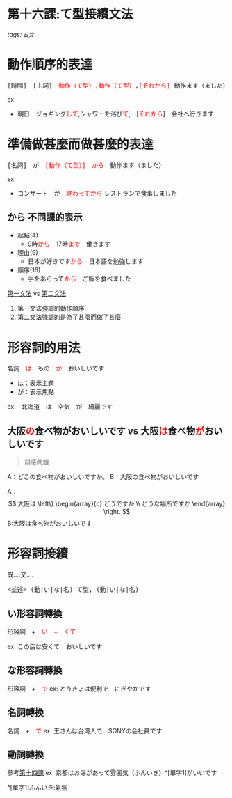 第十六課:て型接續文法
===
###### tags: `日文`
<style>
.grammer{
    color:red;
}
</style>
# 動作順序的表達
<pre>
[時間]　[主詞]　<span class="grammer">動作（て型）</span>,<span class="grammer">動作（て型）</span>,<span class="grammer">[それから]</span> 動作ます（ました）
</pre>

ex:
- 朝日　ジョギング<span class="grammer">して</span>,シャワーを浴び<span class="grammer">て</span>,　[<span class="grammer">それから</span>]　会社へ行きます

# 準備做甚麼而做甚麼的表達

<pre>
[名詞]　が　<span class="grammer">[動作（て型）]　から</span>　動作ます（ました）
</pre>
ex:
- コンサート　が　<span class="grammer">終わってから</span> レストランで食事しました


## から 不同課的表示

- 起點(4)
    - 9時<span class="grammer">から</span>　17時<span class="grammer">まで</span>　働きます
- 理由(9)
    - 日本が好きです<span class="grammer">から</span>　日本語を勉強します
- 順序(16)
    - 手をあらって<span class="grammer">から</span>　ご飯を食べました

[第一文法](#動作順序的表達) vs [第二文法](#準備做甚麼而做甚麼的表達)

1. 第一文法強調的動作順序
2. 第二文法強調的是為了甚麼而做了甚麼

# 形容詞的用法
<pre>
名詞　<span class="grammer">は</span>　もの　<span class="grammer">が</span>　おいしいです
</pre>

- は：表示主題
- が：表示焦點

ex:
‐ 北海道　は　空気　が　綺麗です


## 大阪<span class="grammer">の</span>食べ物がおいしいです vs 大阪<span class="grammer">は</span>食べ物<span class="grammer">が</span>おいしいです

> 語感問題

A：どこの食べ物がおいしいですか。
B：大阪の食べ物がおいしいです

A：
$$
大阪は
\left\}
  \begin{array}{c}
    どうですか \\
    どうな場所ですか
  \end{array}
\right.
$$
B:大阪は食べ物がおいしいです

# 形容詞接續

既....又....
<pre>
<並述> (動|い|な|名) て型, (動|い|な|名)
</pre>

## い形容詞轉換

形容詞　+　<span class="grammer">~~い~~　+　くて</span>

ex:
この店は安くて　おいしいです


## な形容詞轉換

形容詞　+　<span class="grammer">で</span>
ex:
とうきょは便利で　にぎやかです

## 名詞轉換

名詞　+　<span class="grammer">で</span>
ex:
王さんは台湾人で　SONYの会社員です

## 動詞轉換

參考[第十四課](/@-NBGp7lSQ1Cz56WrHnRxAA/rJUdYlS1Y)
ex:
京都はお寺があって雰囲気（ふんいき）^[單字1]がいいです

^[單字1]ふんいき:氣氛

